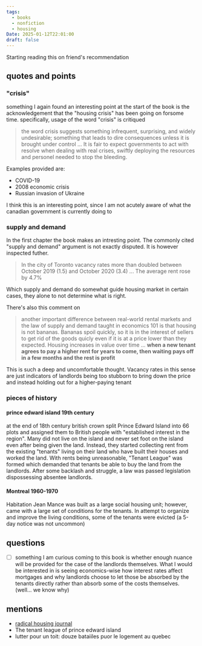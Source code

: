 ```yaml
---
tags:
  - books
  - nonfiction
  - housing
Date: 2025-01-12T22:01:00
draft: false
---
```


Starting reading this on friend's recommendation
## quotes and points

### "crisis"
something I again found an interesting point at the start of the book is the acknowledgement that the "housing crisis" has been going on forsome time. specifically, usage of the word "crisis" is critiqued 

> the word crisis suggests something infrequent, surprising, and widely undesirable; something that leads to dire consequences unless it is brought under control ... It is fair to expect governments to act with resolve when dealing with real crises, swiftly deploying the resources and personel needed to stop the bleeding.

Examples provided are:
* COVID-19
* 2008 economic crisis
* Russian invasion of Ukraine

I think this is an interesting point, since I am not acutely aware of what the canadian government is currently doing to 
### supply and demand
In the first chapter the book makes an intresting point. The commonly cited "supply and demand" argument is not exactly disputed. It is however inspected futher.

> In the city of Toronto vacancy rates more than doubled between October 2019 (1.5) and October 2020 (3.4) ... The average rent rose by 4.7%

Which supply and demand do somewhat guide housing market in certain cases, they alone to not determine what is right.

There's also this comment on 
> another important difference between real-world rental markets and the law of supply and demand taught in economics 101 is that housing is not bananas. Bananas spoil quickly, so it is in the interest of sellers to get rid of the goods quicly even if it is at a price lower than they expected. Housing increases in value over time ... **when a new tenant agrees to pay a higher rent for years to come, then waiting pays off in a few months and the rest is profit** 

This is such a deep and uncomfortable thought. Vacancy rates in this sense are just indicators of landlords being too stubborn to bring down the price and instead holding out for a higher-paying tenant

### pieces of history
#### prince edward island 19th century
at the end of 18th century british crown split Prince Edward Island into 66 plots and assigned them to British people with "established interest in the region". Many did not live on the island and never set foot on the island even after being given the land. Instead, they started collecting rent from the existing "tenants" living on their land who have built their houses and worked the land. With rents being unreasonable, "Tenant League" was formed which demanded that tenants be able to buy the land from the landlords. After some backlash and struggle, a law was passed legislation dispossessing absentee landlords.


#### Montreal 1960-1970
Habitation Jean Mance
was built as a large social housing unit; however, came with a large set of conditions for the tenants. In attempt to organize and improve the living conditions, some of the tenants were evicted (a 5-day notice was not uncommon)



## questions

- [ ] something I am curious coming to this book is whether enough nuance will be provided for the case of the landlords themselves. 
What I would be interested in is seeing economics-wise how interest rates affect mortgages and why landlords choose to let those be absorbed by the tenants directly rather than absorb some of the costs themselves. (well... we know why)

## mentions
 * [radical housing journal](https://radicalhousingjournal.org/)
 * The tenant league of prince edward island
 *  lutter pour un toit: douze bataiiles puor le logement au quebec